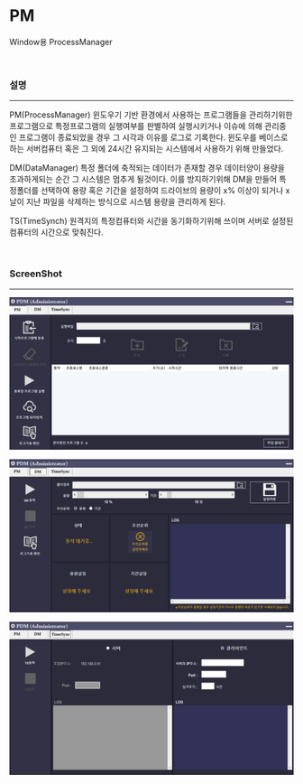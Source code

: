 # PM
Window용  ProcessManager

<br />

### 설명
-----
PM(ProcessManager)
윈도우기 기반 환경에서 사용하는 프로그램들을 관리하기위한 프로그램으로 특정프로그램의 실행여부를 판별하여 실행시키거나
이슈에 의해 관리중인 프로그램이 종료되었을 경우 그 시각과 이유를 로그로 기록한다.
윈도우를 베이스로하는 서버컴퓨터 혹은 그 외에 24시간 유지되는 시스템에서 사용하기 위해 만들었다.

DM(DataManager)
특정 폴더에 축적되는 데이터가 존재할 경우 데이터양이 용량을 초과하게되는 순간 그 시스템은 멈추게 될것이다. 이를 방지하기위해
DM을 만들어 특정폴더를 선택하여 용량 혹은 기간을 설정하여 드라이브의 용량이 x% 이상이 되거나 x날이 지난 파일을 삭제하는 방식으로
시스템 용량을 관리하게 된다.

TS(TimeSynch)
원격지의 특정컴퓨터와 시간을 동기화하기위해 쓰이며 서버로 설정된 컴퓨터의 시간으로 맞춰진다.


<br />

### ScreenShot
-----
<p align="center"><img src="/img/1.png" width="800"></p>
<p align="center"><img src="/img/2.png" width="800"></p>
<p align="center"><img src="/img/3.png" width="800"></p>
